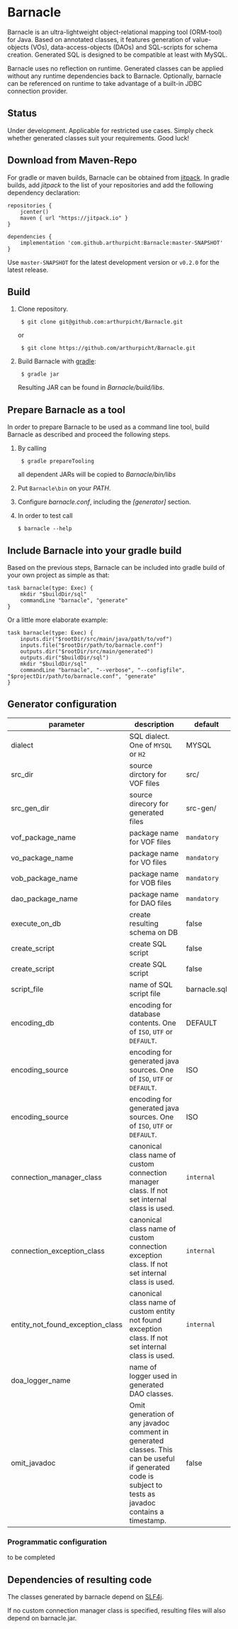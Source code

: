 ﻿# Barnacle

Barnacle is an ultra-lightweight object-relational mapping tool (ORM-tool) for Java.
Based on annotated classes, it features generation of value-objects (VOs), data-access-objects (DAOs)
and SQL-scripts for schema creation. Generated SQL is designed to be compatible at least with
MySQL. 

Barnacle uses no reflection on runtime. Generated classes can be applied without any
runtime dependencies back to Barnacle. Optionally, barnacle can be referenced on runtime to
take advantage of a built-in JDBC connection provider.

## Status

Under development. Applicable for restricted use cases. 
Simply check  whether generated classes suit your requirements. Good luck!

## Download from Maven-Repo

For gradle or maven builds, Barnacle can be obtained from [jitpack](https://jitpack.io).
In gradle builds, add *jitpack* to the list of your repositories and add the following
dependency declaration:

    repositories {
        jcenter()
        maven { url "https://jitpack.io" }
    }
   
    dependencies {
        implementation 'com.github.arthurpicht:Barnacle:master-SNAPSHOT'    
    }
    
Use `master-SNAPSHOT` for the latest development version or `v0.2.0` for the latest release.

## Build

1. Clone repository.

        $ git clone git@github.com:arthurpicht/Barnacle.git
        
    or
    
        $ git clone https://github.com/arthurpicht/Barnacle.git

2. Build Barnacle with [gradle](https://gradle.org):

        $ gradle jar

    Resulting JAR can be found in *Barnacle/build/libs*.

## Prepare Barnacle as a tool

In order to prepare Barnacle to be used as a command line tool, build Barnacle as 
described and proceed the following steps.

1. By calling

        $ gradle prepareTooling
        
    all dependent JARs will be copied to *Barnacle/bin/libs*
    
2. Put `Barnacle\bin` on your *PATH*.

3. Configure *barnacle.conf*, including the *\[generator\]* section.

4. In order to test call

       $ barnacle --help

## Include Barnacle into your gradle build

Based on the previous steps, Barnacle can be included into gradle build 
of your own project as simple as that:

    task barnacle(type: Exec) {
        mkdir "$buildDir/sql"
        commandLine "barnacle", "generate"
    }
 
Or a little more elaborate example:

    task barnacle(type: Exec) {
        inputs.dir("$rootDir/src/main/java/path/to/vof")
        inputs.file("$rootDir/path/to/barnacle.conf")
        outputs.dir("$rootDir/src/main/generated")
        outputs.dir("$buildDir/sql")
        mkdir "$buildDir/sql"
        commandLine "barnacle", "--verbose", "--configfile", "$projectDir/path/to/barnacle.conf", "generate"
    }


## Generator configuration

| parameter                        | description                                                                                                                                            | default      |
|----------------------------------|--------------------------------------------------------------------------------------------------------------------------------------------------------|--------------|
| dialect                          | SQL dialect. One of `MYSQL` or `H2`                                                                                                                    | MYSQL        |
| src_dir                          | source dirctory for VOF files                                                                                                                          | src/         |
| src_gen_dir                      | source direcory for generated files                                                                                                                    | src-gen/     |
| vof_package_name                 | package name for VOF files                                                                                                                             | `mandatory`  |
| vo_package_name                  | package name for VO files                                                                                                                              | `mandatory`  |
| vob_package_name                 | package name for VOB files                                                                                                                             | `mandatory`  |
| dao_package_name                 | package name for DAO files                                                                                                                             | `mandatory`  |
| execute_on_db                    | create resulting schema on DB                                                                                                                          | false        |
| create_script                    | create SQL script                                                                                                                                      | false        |
| create_script                    | create SQL script                                                                                                                                      | false        |
| script_file                      | name of SQL script file                                                                                                                                | barnacle.sql |
| encoding_db                      | encoding for database contents. One of `ISO`, `UTF` or `DEFAULT`.                                                                                      | DEFAULT      |
| encoding_source                  | encoding for generated java sources. One of `ISO`, `UTF` or `DEFAULT`.                                                                                 | ISO          |
| encoding_source                  | encoding for generated java sources. One of `ISO`, `UTF` or `DEFAULT`.                                                                                 | ISO          |
| connection_manager_class         | canonical class name of custom connection manager class. If not set internal class is used.                                                            | `internal`   |
| connection_exception_class       | canonical class name of custom connection exception class. If not set internal class is used.                                                          | `internal`   |
| entity_not_found_exception_class | canonical class name of custom entity not found exception class. If not set internal class is used.                                                    | `internal`   |
| doa_logger_name                  | name of logger used in generated DAO classes.                                                                                                          |              |
| omit_javadoc                    | Omit generation of any javadoc comment in generated classes. This can be useful if generated code is subject to tests as javadoc contains a timestamp. | false        |


### Programmatic configuration

to be completed

## Dependencies of resulting code

The classes generated by barnacle depend on [SLF4j](https://mvnrepository.com/artifact/org.slf4j/slf4j-api).

If no custom connection manager class is specified, resulting files will also depend on barnacle.jar.




